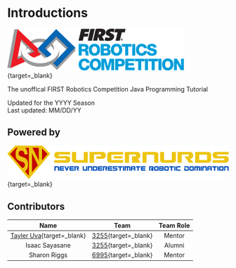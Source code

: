 # Introductions

[![FIRST](assets/images/first.png)](https://www.firstinspires.org/robotics/frc/){target=_blank}

The unoffical FIRST Robotics Competition Java Programming Tutorial

Updated for the YYYY Season  
Last updated: MM/DD/YY

## Powered by

[![sn_banner](assets/images/sn_banner.png)](https://SuperNURDs.com/){target=_blank}

## Contributors

|                       Name                       |                      Team                      | Team Role |
| :----------------------------------------------: | :--------------------------------------------: | :-------: |
| [Tayler Uva](https://Tayler.Tech){target=_blank} | [3255](https://SuperNURDs.com/){target=_blank} |  Mentor   |
|                  Isaac Sayasane                  | [3255](https://SuperNURDs.com/){target=_blank} |  Alumni   |
|                   Sharon Riggs                   |   [6995](https://frc6995.org){target=_blank}   |  Mentor   |
